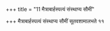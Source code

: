 +++
title = "11 मैत्राबार्हस्पत्यं संस्थाप्य सौमीं"

+++
मैत्राबार्हस्पत्यं संस्थाप्य सौमीं सूतवशामालभते ११